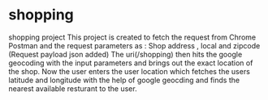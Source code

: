 # shopping
shopping project
This project is created to fetch the request from Chrome Postman and the request parameters as : 
Shop address , local and zipcode (Request payload json added)
The uri(/shopping) then hits the google geocoding with the input parameters and brings out the exact location of the shop.
Now the user enters the user location which fetches the users latitude and longitude with the help of google geocding and finds the nearest available resturant   to the user.
